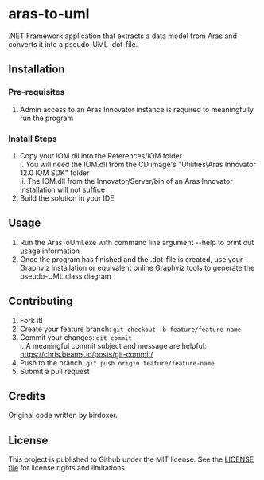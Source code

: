 # aras-to-uml
.NET Framework application that extracts a data model from Aras and converts it into a pseudo-UML .dot-file.

## Installation


### Pre-requisites

1. Admin access to an Aras Innovator instance is required to meaningfully run the 
   program

### Install Steps

1. Copy your IOM.dll into the References/IOM folder  
    i. You will need the IOM.dll from the CD image's "Utilities\Aras Innovator 12.0 IOM SDK" folder  
    ii. The IOM.dll from the Innovator/Server/bin of an Aras Innovator installation will not suffice
2. Build the solution in your IDE 

## Usage

1. Run the ArasToUml.exe with command line argument --help to print out usage information
2. Once the program has finished and the .dot-file is created, use your Graphviz installation or equivalent online Graphviz tools to generate the pseudo-UML class diagram

## Contributing

1. Fork it!
2. Create your feature branch: `git checkout -b feature/feature-name`
3. Commit your changes: `git commit`  
  i. A meaningful commit subject and message are helpful: https://chris.beams.io/posts/git-commit/
4. Push to the branch: `git push origin feature/feature-name`
5. Submit a pull request

## Credits

Original code written by birdoxer.

## License

This project is published to Github under the MIT license. See the [LICENSE file](./LICENSE) for license rights and limitations.

